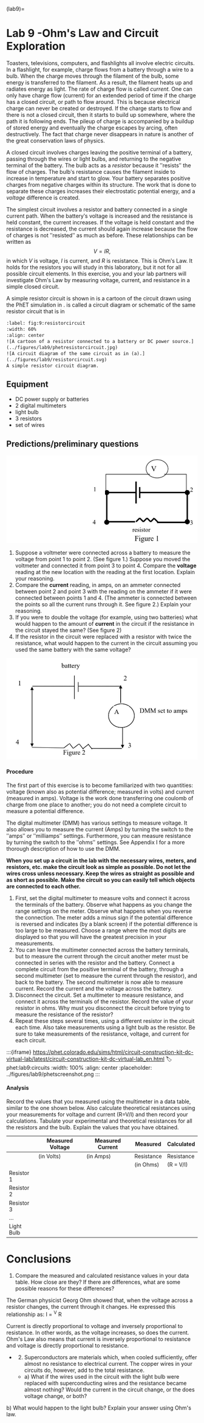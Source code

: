 (lab9)=
# Lab 9 -Ohm's Law and Circuit Exploration

Toasters, televisions, computers, and flashlights all involve electric circuits. In a flashlight, for example, charge flows from a battery through a wire to a bulb. When the charge moves through the filament of the bulb, some energy is transferred to the filament. As a result, the filament heats up and radiates energy as light. The rate of charge flow is called *current.* One can only have charge flow (current) for an extended period of time if the charge has a closed circuit, or path to flow around. This is because electrical charge can never be created or destroyed. If the charge starts to flow and there is not a closed circuit, then it starts to build up somewhere, where the path it is following ends. The pileup of charge is accompanied by a buildup of stored energy and eventually the charge escapes by arcing, often destructively. The fact that charge never disappears in nature is another of the great conservation laws of physics.

A closed circuit involves charges leaving the positive terminal of a battery, passing through the wires or light bulbs, and returning to the negative terminal of the battery. The bulb acts as a *resistor* because it ʺresistsʺ the flow of charges. The bulbʹs resistance causes the filament inside to increase in temperature and start to glow. Your battery separates positive charges from negative charges within its structure. The work that is done to separate these charges increases their electrostatic potential energy, and a *voltage* difference is created.

The simplest circuit involves a resistor and battery connected in a single current path. When the batteryʹs voltage is increased and the resistance is held constant, the current increases. If the voltage is held constant and the resistance is decreased, the current should again increase because the flow of charges is not ʺresistedʺ as much as before. These relationships can be written as 
$$V = IR,$$
in which $V$ is voltage, $I$ is current, and $R$ is resistance. This is Ohmʹs Law. It holds for the resistors you will study in this laboratory, but it not for all possible circuit elements. In this exercise, you and your lab partners will investigate Ohmʹs Law by measuring voltage, current, and resistance in a simple closed circuit.

A simple resistor circuit is shown in [](#fig:lab9:resistorcircuit) [](#fig:lab9:resistorcircuita) is a cartoon of the circuit drawn using the PhET simulation in [](#phet:lab9:circuits). [](#fig:lab9:resistorcircuitb) is called a circuit diagram or schematic of the same resistor circuit that is in [](#fig:lab9:resistorcircuita)
```{figure}
:label: fig:9:resistorcircuit
:width: 60%
:align: center
![A cartoon of a resistor connected to a battery or DC power source.](../figures/lab9/phetresistorcircuit.jpg)
![A circuit diagram of the same circuit as in (a).](../figures/lab9/resistorcircuit.svg)
A simple resistor circuit diagram.
```

## Equipment

 * DC power supply or batteries
 * 2 digital multimeters 
 * light bulb
 * 3 resistors 
 * set of wires

## Predictions/preliminary questions

![](../figures/_page_44_Figure_9.jpeg)

1. Suppose a voltmeter were connected across a battery to measure the voltage from point 1 to point 2. (See figure 1.) Suppose you moved the voltmeter and connected it from point 3 to point 4. Compare the **voltage** reading at the new location with the reading at the first location. Explain your reasoning.
2. Compare the **current** reading, in amps, on an ammeter connected between point 2 and point 3 with the reading on the ammeter if it were connected between points 1 and 4. (The ammeter is connected between the points so all the current runs through it. See figure 2.) Explain your reasoning.
3. If you were to double the voltage (for example, using two batteries) what would happen to the amount of **current** in the circuit if the resistance in the circuit stayed the same? (See figure 2)
4. If the resistor in the circuit were replaced with a resistor with twice the resistance, what would happen to the current in the circuit assuming you used the same battery with the same voltage?

![](../figures/_page_45_Figure_5.jpeg)

#### Procedure

The first part of this exercise is to become familiarized with two quantities: voltage (known also as potential difference; measured in volts) and current (measured in amps). Voltage is the work done transferring one coulomb of charge from one place to another; you do not need a complete circuit to measure a potential difference.

The digital multimeter (DMM) has various settings to measure voltage. It also allows you to measure the current (Amps) by turning the switch to the ʺampsʺ or ʺmilliampsʺ settings. Furthermore, you can measure resistance by turning the switch to the ʺohmsʺ settings. See Appendix I for a more thorough description of how to use the DMM.

**When you set up a circuit in the lab with the necessary wires, meters, and resistors, etc. make the circuit look as simple as possible. Do not let the wires cross unless necessary. Keep the wires as straight as possible and as short as possible. Make the circuit so you can easily tell which objects are connected to each other.**

1. First, set the digital multimeter to measure volts and connect it across the terminals of the battery. Observe what happens as you change the range settings on the meter. Observe what happens when you reverse the connection. The meter adds a minus sign if the potential difference is reversed and indicates (by a blank screen) if the potential difference is too large to be measured. Choose a range where the most digits are displayed so that you will have the greatest precision in your measurements.
2. You can leave the multimeter connected across the battery terminals, but to measure the current through the circuit another meter must be connected in series with the resistor and the battery. Connect a complete circuit from the positive terminal of the battery, through a second multimeter (set to measure the current through the resistor), and back to the battery. The second multimeter is now able to measure current. Record the current and the voltage across the battery.
3. Disconnect the circuit. Set a multimeter to measure resistance, and connect it across the terminals of the resistor. Record the value of your resistor in ohms. Why must you disconnect the circuit before trying to measure the resistance of the resistor?
4. Repeat these steps several times, using a different resistor in the circuit each time. Also take measurements using a light bulb as the resistor. Be sure to take measurements of the resistance, voltage, and current for each circuit.

:::{iframe} https://phet.colorado.edu/sims/html/circuit-construction-kit-dc-virtual-lab/latest/circuit-construction-kit-dc-virtual-lab_en.html
:label: phet:lab9:circuits
:width: 100%
:align: center
:placeholder: ../figures/lab9/phetscreenshot.png
:::

#### Analysis

Record the values that you measured using the multimeter in a data table, similar to the one shown below. Also calculate theoretical resistances using your measurements for voltage and current (R=V/I) and then record your calculations. Tabulate your experimental and theoretical resistances for all the resistors and the bulb. Explain the values that you have obtained.

|            | Measured Voltage | Measured Current | Measured   | Calculated |
|------------|------------------|------------------|------------|------------|
|            | (in Volts)       | (in Amps)        | Resistance | Resistance |
|            |                  |                  | (in Ohms)  | (R = V/I)  |
| Resistor 1 |                  |                  |            |            |
| Resistor 2 |                  |                  |            |            |
| Resistor 3 |                  |                  |            |            |
| …          |                  |                  |            |            |
| Light Bulb |                  |                  |            |            |

# Conclusions

1. Compare the measured and calculated resistance values in your data table. How close are they? If there are differences, what are some possible reasons for these differences?

The German physicist Georg Ohm showed that, when the voltage across a resistor changes, the current through it changes. He expressed this relationship as: I = <sup>V</sup> R

Current is directly proportional to voltage and inversely proportional to resistance. In other words, as the voltage increases, so does the current. Ohm's Law also means that current is inversely proportional to resistance and voltage is directly proportional to resistance.

- 2. Superconductors are materials which, when cooled sufficiently, offer almost no resistance to electrical current. The copper wires in your circuits do, however, add to the total resistance.
  - a) What if the wires used in the circuit with the light bulb were replaced with superconducting wires and the resistance became almost nothing? Would the current in the circuit change, or the does voltage change, or both?

b) What would happen to the light bulb? Explain your answer using Ohm's law.